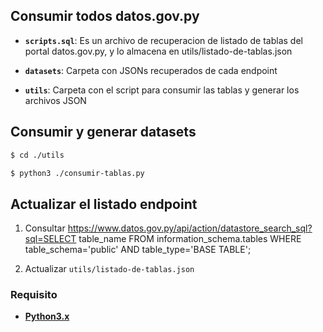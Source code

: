 ## Consumir todos datos.gov.py

- **`scripts.sql`**: Es un archivo de recuperacion de listado de tablas del portal datos.gov.py, y lo almacena en utils/listado-de-tablas.json

- **`datasets`**: Carpeta con JSONs recuperados de cada endpoint 

- **`utils`**: Carpeta con el script para consumir las tablas y generar los archivos JSON


## Consumir y generar datasets

```sh
$ cd ./utils

$ python3 ./consumir-tablas.py 
```


## Actualizar el listado endpoint
1. Consultar 
	https://www.datos.gov.py/api/action/datastore_search_sql?sql=SELECT table_name FROM information_schema.tables WHERE table_schema='public' AND table_type='BASE TABLE';

2. Actualizar `utils/listado-de-tablas.json `


### Requisito

- [**Python3.x**](https://www.python.org/downloads/)


